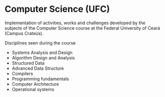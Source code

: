 # Computer Science (UFC)

Implementation of activities, works and challenges developed by the subjects of the Computer Science course at the Federal University of Ceará (Campus Crateús).

Disciplines seen during the course

- Systems Analysis and Design
- Algorithm Design and Analysis
- Structured Data
- Advanced Data Structure
- Compilers
- Programming fundamentals
- Computer Architecture
- Operational systems

